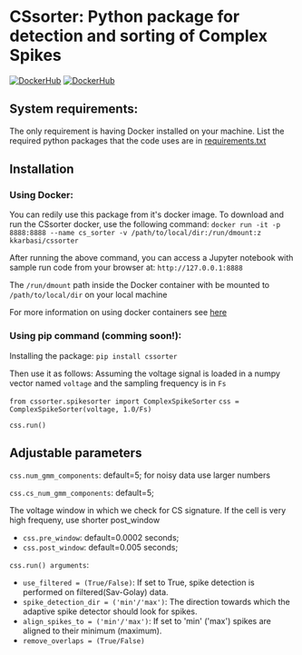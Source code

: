 # CSsorter: Python package for detection and sorting of Complex Spikes
[![DockerHub](https://img.shields.io/docker/pulls/kkarbasi/cssorter.svg)](https://hub.docker.com/r/kkarbasi/cssorter)
[![DockerHub](https://img.shields.io/docker/build/kkarbasi/cssorter.svg)](https://hub.docker.com/r/kkarbasi/cssorter)

## System requirements:
The only requirement is having Docker installed on your machine.
List the required python packages that the code uses are in [requirements.txt](https://github.com/kkarbasi/cssorter/blob/master/requirements.txt)

## Installation

### Using Docker:
You can redily use this package from it's docker image. To download and run the CSsorter docker, use the following command:
`docker run -it -p 8888:8888 --name cs_sorter -v /path/to/local/dir:/run/dmount:z kkarbasi/cssorter`

After running the above command, you can access a Jupyter notebook with sample run code from your browser at:
`http://127.0.0.1:8888`

The `/run/dmount` path inside the Docker container with be mounted to `/path/to/local/dir` on your local machine

For more information on using docker containers see [here](https://docs.docker.com/)

### Using pip command (comming soon!):

Installing the package:
`pip install cssorter`
 
Then use it as follows:
Assuming the voltage signal is loaded in a numpy vector named `voltage` and the sampling frequency is in `Fs`

`from cssorter.spikesorter import ComplexSpikeSorter`
`css = ComplexSpikeSorter(voltage, 1.0/Fs)`

`css.run()`


## Adjustable parameters

`css.num_gmm_components`: default=5; for noisy data use larger numbers 

`css.cs_num_gmm_components`: default=5;

The voltage window in which we check for CS signature. If the cell is very high frequeny, use shorter post_window
* `css.pre_window`: default=0.0002 seconds; 
* `css.post_window`: default=0.005 seconds;

`css.run() arguments`:

* `use_filtered = (True/False)`: If set to True, spike detection is performed on filtered(Sav-Golay) data.
* `spike_detection_dir = ('min'/'max')`: The direction towards which the adaptive spike detector should look for spikes.
* `align_spikes_to = ('min'/'max')`: If set to 'min' ('max') spikes are aligned to their minimum (maximum).
* `remove_overlaps = (True/False)`


